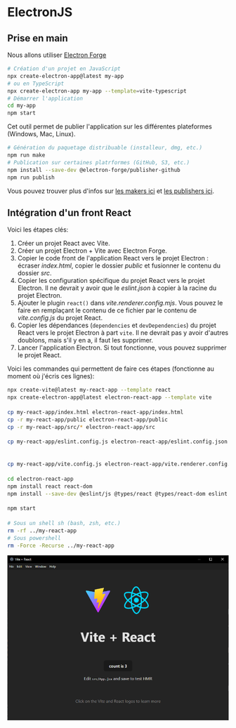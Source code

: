 # ElectronJS

## Prise en main

Nous allons utiliser [Electron Forge](https://www.electronforge.io/)

```sh
# Création d'un projet en JavaScript
npx create-electron-app@latest my-app
# ou en TypeScript
npx create-electron-app my-app --template=vite-typescript
# Démarrer l'application
cd my-app
npm start
```

Cet outil permet de publier l'application sur les différentes plateformes (Windows, Mac, Linux).

```sh
# Génération du paquetage distribuable (installeur, dmg, etc.)
npm run make
# Publication sur certaines platrformes (GitHub, S3, etc.)
npm install --save-dev @electron-forge/publisher-github
npm run publish
```

Vous pouvez trouver plus d'infos sur [les makers ici](https://www.electronforge.io/config/makers) et [les
publishers ici](https://www.electronforge.io/config/publishers).

## Intégration d'un front React

Voici les étapes clés:

1. Créer un projet React avec Vite.
1. Créer un projet Electron + Vite avec Electron Forge.
1. Copier le code front de l'application React vers le projet Electron : écraser *index.html*, copier le dossier *public* et fusionner le contenu du dossier *src*.
1. Copier les configuration spécifique du projet React vers le projet Electron. Il ne devrait y avoir que le *eslint.json* à copier à la racine du projet Electron.
1. Ajouter le plugin `react()` dans *vite.renderer.config.mjs*. Vous pouvez le faire en remplaçant le contenu de ce fichier par le contenu de *vite.config.js* du projet React.
1. Copier les dépendances (`dependencies` et `devDependencies`) du projet React vers le projet Electron à part `vite`. Il ne devrait pas y avoir d'autres doublons, mais s'il y en a, il faut les supprimer.
1. Lancer l'application Electron. Si tout fonctionne, vous pouvez supprimer le projet React.

Voici les commandes qui permettent de faire ces étapes (fonctionne au moment où j'écris ces lignes):

```sh
npx create-vite@latest my-react-app --template react
npx create-electron-app@latest electron-react-app --template vite

cp my-react-app/index.html electron-react-app/index.html
cp -r my-react-app/public electron-react-app/public
cp -r my-react-app/src/* electron-react-app/src

cp my-react-app/eslint.config.js electron-react-app/eslint.config.json


cp my-react-app/vite.config.js electron-react-app/vite.renderer.config.mjs

cd electron-react-app
npm install react react-dom
npm install --save-dev @eslint/js @types/react @types/react-dom eslint vite-plugin-react @vitejs/plugin-react eslint-plugin-react-hooks eslint-plugin-react-refresh

npm start

# Sous un shell sh (bash, zsh, etc.)
rm -rf ../my-react-app
# Sous powershell
rm -Force -Recurse ../my-react-app
```

![eletron react app](./assets/electron-react.png)
